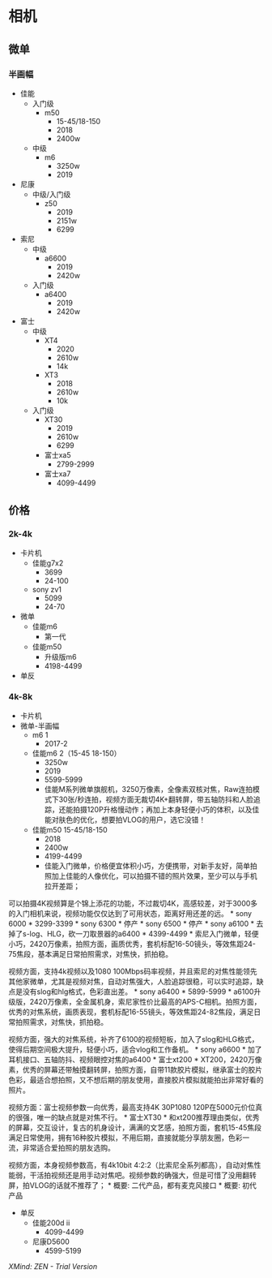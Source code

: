 # 相机
## 微单
### 半画幅
* 佳能
    * 入门级
        * m50
            * 15-45/18-150
            * 2018
            * 2400w
    * 中级
        * m6
            * 3250w
            * 2019
* 尼康
    * 中级/入门级
        * z50
            * 2019
            * 2151w
            * 6299
* 索尼
    * 中级
        * a6600
            * 2019
            * 2420w
    * 入门级
        * a6400
            * 2019
            * 2420w
* 富士
    * 中级
        * XT4
            * 2020
            * 2610w
            * 14k
        * XT3
            * 2018
            * 2610w
            * 10k
    * 入门级
        * XT30
            * 2019
            * 2610w
            * 6299
        * 富士xa5
            * 2799-2999
        * 富士xa7
            * 4099-4499
## 价格
### 2k-4k
* 卡片机
    * 佳能g7x2
        * 3699
        * 24-100
    * sony zv1
        * 5099
        * 24-70
* 微单
    * 佳能m6
        * 第一代
    * 佳能m50
        * 升级版m6
        * 4198-4499
* 单反
### 4k-8k
* 卡片机
* 微单-半画幅
    * m6  1
        * 2017-2
    * 佳能m6 2（15-45 18-150）
        * 3250w
        * 2019
        * 5599-5999
        * 佳能M系列微单旗舰机，3250万像素，全像素双核对焦，Raw连拍模式下30张/秒连拍，视频方面无裁切4K+翻转屏，带五轴防抖和人脸追踪，还能拍摄120P升格慢动作；再加上本身轻便小巧的体积，以及佳能对肤色的优化，想要拍VLOG的用户，选它没错！
    * 佳能m50 15-45/18-150
        * 2018
        * 2400w
        * 4199-4499
        * 佳能入门微单，价格便宜体积小巧，方便携带，对新手友好，简单拍照加上佳能的人像优化，可以拍摄不错的照片效果，至少可以与手机拉开差距；

 可以拍摄4K视频算是个锦上添花的功能，不过裁切4K，高感较差，对于3000多的入门相机来说，视频功能仅仅达到了可用状态，距离好用还差的远。
    * sony 6000
        * 3299-3399
    * sony 6300
        * 停产
    * sony 6500
        * 停产
    * sony a6100
        * 去掉了s-log、HLG，砍一刀取景器的a6400
        * 4399-4499
        * 索尼入门微单，轻便小巧，2420万像素，拍照方面，画质优秀，套机标配16-50镜头，等效焦距24-75焦段，基本满足日常拍照需求，对焦快，抓拍稳。

视频方面，支持4k视频以及1080 100Mbps码率视频，并且索尼的对焦性能领先其他家微单，尤其是视频对焦，自动对焦强大，人脸追踪很稳，可以实时追踪，缺点是没有slog和hlg格式，色彩直出差。
    * sony a6400
        * 5899-5999
        * a6100升级版，2420万像素，全金属机身，索尼家性价比最高的APS-C相机。拍照方面，优秀的对焦系统，画质表现，套机标配16-55镜头，等效焦距24-82焦段，满足日常拍照需求，对焦快，抓拍稳。

视频方面，强大的对焦系统，补齐了6100的视频短板，加入了slog和HLG格式，使得后期空间极大提升，轻便小巧，适合vlog和工作备机。
    * sony a6600
        * 加了耳机接口、五轴防抖、视频眼控对焦的a6400
    * 富士xt200
        * XT200，2420万像素，优秀的屏幕还带触摸翻转屏，拍照方面，自带11款胶片模拟，继承富士的胶片色彩，最适合想拍照，又不想后期的朋友使用，直接胶片模拟就能拍出非常好看的照片。

视频方面：富士视频参数一向优秀，最高支持4K 30P1080 120P在5000元价位真的很强，唯一的缺点就是对焦不行。
    * 富士XT30
        * 和xt200推荐理由类似，优秀的屏幕，交互设计，复古的机身设计，满满的文艺感，拍照方面，套机15-45焦段满足日常使用，拥有16种胶片模拟，不用后期，直接就能分享朋友圈，色彩一流，非常适合爱拍照的朋友选购。

视频方面，本身视频参数高，有4k10bit 4:2:2（比索尼全系列都高），自动对焦性能弱，干活拍视频还是用手动对焦吧。视频参数的确强大，但是可惜了没用翻转屏，拍VLOG的话就不推荐了； 
    * 概要: 二代产品，都有麦克风接口
    * 概要:  初代产品
* 单反
    * 佳能200d ii
        * 4099-4499
    * 尼康D5600
        * 4599-5199

*XMind: ZEN - Trial Version*